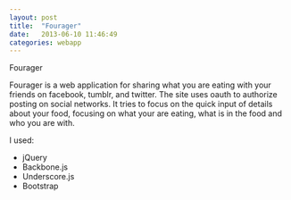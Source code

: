 ```yaml
---
layout: post
title:  "Fourager"
date:   2013-06-10 11:46:49
categories: webapp
---
```


Fourager

[fourager.com]: http://fourager.com

Fourager is a web application for sharing what you are eating with your friends on facebook, tumblr, and twitter. The site uses oauth to authorize posting on social networks. It tries to focus on the quick input of details about your food, focusing on what your are eating, what is in the food and who you are with. 

I used:

 - jQuery
 - Backbone.js
 - Underscore.js
 - Bootstrap
